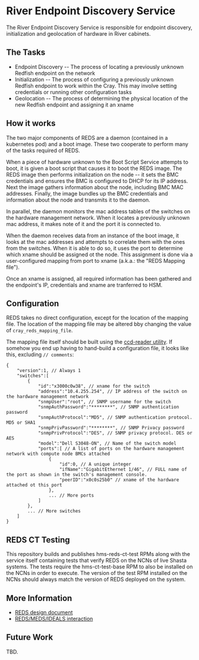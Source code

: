 # River Endpoint Discovery Service

The River Endpoint Discovery Service is responsible for endpoint discovery, initialization and geolocation of hardware in River cabinets.

## The Tasks

* Endpoint Discovery -- The process of locating a previously unknown Redfish endpoint on the network
* Initialization -- The process of configuring a previously unknown Redfish endpoint to work within the Cray.  This may involve setting credentials or running other configuration tasks
* Geolocation -- The process of determining the physical location of the new Redfish endpoint and assigning it an xname

## How it works

The two major components of REDS are a daemon (contained in a kubernetes pod) and a boot image.  These two cooperate to perform many of the tasks required of REDS.

When a piece of hardware unknown to the Boot Script Service attempts to boot, it is given a boot script that causes it to boot the REDS image.  The REDS image then performs initialization on the node -- it sets the BMC credentials and ensures the BMC is configured to DHCP for its IP address.  Next the image gathers information about the node, including BMC MAC addresses.  Finally, the image bundles up the BMC credentials and information about the node and transmits it to the daemon.

In parallel, the daemon monitors the mac address tables of the switches on the hardware management network.  When it locates a previously unknown mac address, it makes note of it and the port it is connected to.

When the daemon receives data from an instance of the boot image, it looks at the mac addresses and attempts to correlate them with the ones from the switches.  When it is able to do so, it uses the port to determine which xname should be assigned ot the node.  This assignment is done via a user-configured mapping from port to xname (a.k.a.: the "REDS Mapping file").

Once an xname is assigned, all required information has been gathered and the endpoint's IP, credentials and xname are tranferred to HSM.

## Configuration

REDS takes no direct configuration, except for the location of the mapping file.  The location of the mapping file may be altered bby changing the value of `cray_reds_mapping_file`.

The mapping file itself should be built using the [ccd-reader utility](https://stash.us.cray.com/projects/HMS/repos/hms-ccd-reader/browse).  If somehow you end up having to hand-build a configuration file, it looks like this, excluding `// comments`:

```
{
    "version":1, // Always 1
    "switches":[
        {
            "id":"x3000c0w38", // xname for the switch
            "address":"10.4.255.254", // IP address of the switch on the hardware management network
            "snmpUser":"root", // SNMP username for the switch
            "snmpAuthPassword":"********", // SNMP authentication password
            "snmpAuthProtocol":"MD5", // SNMP authentication protocol. MD5 or SHA1
            "snmpPrivPassword":"********", // SNMP Privacy password
            "snmpPrivProtocol":"DES", // SNMP privacy protocol. DES or AES
            "model":"Dell S3048-ON", // Name of the switch model
            "ports":[ // A list of ports on the hardware management network with compute node BMCs attached
                {
                    "id":0, // A unique integer
                    "ifName":"GigabitEthernet 1/46", // FULL name of the port as shown in the switch's management console.
                    "peerID":"x0c0s25b0" // xname of the hardware attached ot this port
                },
                ... // More ports
            ]
        },
        ... // More switches
    ]
}
```

## REDS CT Testing

This repository builds and publishes hms-reds-ct-test RPMs along with the service itself containing tests that verify REDS on the
NCNs of live Shasta systems. The tests require the hms-ct-test-base RPM to also be installed on the NCNs in order to execute.
The version of the test RPM installed on the NCNs should always match the version of REDS deployed on the system.

## More Information

* [REDS design document](https://connect.us.cray.com/confluence/pages/viewpage.action?pageId=110180596)
* [REDS/MEDS/IDEALS interaction](https://connect.us.cray.com/confluence/pages/viewpage.action?pageId=136352226)

## Future Work
TBD.
